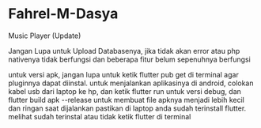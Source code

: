 # Fahrel-M-Dasya
Music Player (Update)

Jangan Lupa untuk Upload Databasenya, jika tidak akan error atau php nativenya tidak berfungsi dan beberapa fitur belum sepenuhnya berfungsi

untuk versi apk, jangan lupa untuk ketik flutter pub get di terminal agar pluginnya dapat diinstal. untuk menjalankan aplikasinya di android, colokan kabel usb dari laptop ke hp, dan ketik flutter run untuk versi debug, dan flutter build apk --release untuk membuat file apknya menjadi lebih kecil dan ringan saat dijalankan
pastikan di laptop anda sudah terinstall flutter. melihat sudah terinstal atau tidak ketik flutter di terminal 
